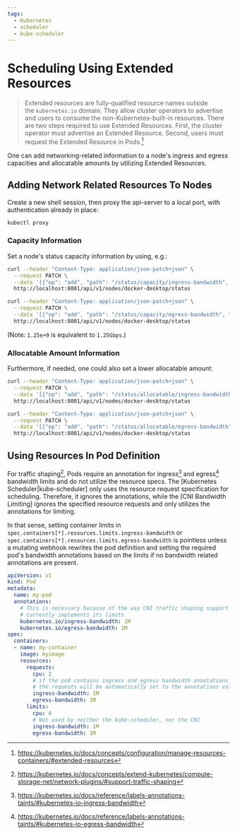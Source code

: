 ```yaml
---
tags:
  - Kubernetes
  - scheduler
  - kube-scheduler
---
```


# Scheduling Using Extended Resources

> Extended resources are fully-qualified resource names outside the `kubernetes.io` domain. They allow cluster operators to advertise and users to consume the non-Kubernetes-built-in resources.
> There are two steps required to use Extended Resources. First, the cluster operator must advertise an Extended Resource. Second, users must request the Extended Resource in Pods.[^1]

[^1]: <https://kubernetes.io/docs/concepts/configuration/manage-resources-containers/#extended-resources>

One can add networking-related information to a node's ingress and egress capacities and allocatable amounts by utilizing Extended Resources.

## Adding Network Related Resources To Nodes

Create a new shell session, then proxy the api-server to a local port, with authentication already in place:

```bash
kubectl proxy
```

### Capacity Information

Set a node's status capacity information by using, e.g.:

```bash
curl --header "Content-Type: application/json-patch+json" \
  --request PATCH \
  --data '[{"op": "add", "path": "/status/capacity/ingress-bandwidth", "value": "1.25e+9"}]' \
  http://localhost:8001/api/v1/nodes/docker-desktop/status

curl --header "Content-Type: application/json-patch+json" \
  --request PATCH \
  --data '[{"op": "add", "path": "/status/capacity/egress-bandwidth", "value": "1.25e+9"}]' \
  http://localhost:8001/api/v1/nodes/docker-desktop/status
```

(Note: `1.25e+9` is equivalent to `1.25Gbps`.)

### Allocatable Amount Information

Furthermore, if needed, one could also set a lower allocatable amount:

```bash
curl --header "Content-Type: application/json-patch+json" \
  --request PATCH \
  --data '[{"op": "add", "path": "/status/allocatable/ingress-bandwidth", "value": "1e+9"}]' \
  http://localhost:8001/api/v1/nodes/docker-desktop/status

curl --header "Content-Type: application/json-patch+json" \
  --request PATCH \
  --data '[{"op": "add", "path": "/status/allocatable/egress-bandwidth", "value": "1e+9"}]' \
  http://localhost:8001/api/v1/nodes/docker-desktop/status
```

## Using Resources In Pod Definition

For traffic shaping[^2], Pods require an annotation for ingress[^3] and egress[^4] bandwidth limits and do not utilize the resource specs.
The [Kubernetes Scheduler|kube-scheduler] only uses the resource request specification for scheduling. Therefore, it ignores the annotations, while the [CNI Bandwidth Limiting] ignores the specified resource requests and only utilizes the annotations for limiting.

In that sense, setting container limits in `spec.containers[*].resources.limits.ingress-bandwidth` or `spec.containers[*].resources.limits.egress-bandwidth` is pointless unless a mutating webhook rewrites the pod definition and setting the required pod's bandwidth annotations based on the limits if no bandwidth related annotations are present.

```yaml
apiVersion: v1
kind: Pod
metadata:
  name: my-pod
  annotations:
    # This is necessary because of the way CNI traffic shaping support
    # currently implements its limits
    kubernetes.io/ingress-bandwidth: 1M
    kubernetes.io/egress-bandwidth: 1M
spec:
  containers:
  - name: my-container
    image: myimage
    resources:
      requests:
        cpu: 2
        # if the pod contains ingress and egress bandwidth annotations
        # the requests will be automatically set to the annotations values
        ingress-bandwidth: 1M
        egress-bandwidth: 1M
      limits:
        cpu: 4
        # Not used by neither the kube-scheduler, nor the CNI
        ingress-bandwidth: 1M
        egress-bandwidth: 1M
```

[^2]: <https://kubernetes.io/docs/concepts/extend-kubernetes/compute-storage-net/network-plugins/#support-traffic-shaping>
[^3]: <https://kubernetes.io/docs/reference/labels-annotations-taints/#kubernetes-io-ingress-bandwidth>
[^4]: <https://kubernetes.io/docs/reference/labels-annotations-taints/#kubernetes-io-egress-bandwidth>
